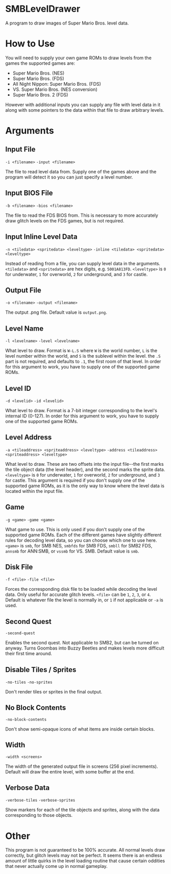# SMBLevelDrawer
A program to draw images of Super Mario Bros. level data.

# How to Use
You will need to supply your own game ROMs to draw levels from the games the supported games are:
 
- Super Mario Bros. (NES)
- Super Mario Bros. (FDS)
- All Night Nippon: Super Mario Bros. (FDS)
- VS. Super Mario Bros. (NES conversion)
- Super Mario Bros. 2 (FDS)

 However with additional inputs you can supply any file with level data in it along with some pointers to the data within that file to draw arbitrary levels.
 
# Arguments
## Input File
`-i <filename>`
`-input <filename>`

The file to read level data from. Supply one of the games above and the program will detect it so you can just specify a level number.

## Input BIOS File
`-b <filename>`
`-bios <filename>`

The file to read the FDS BIOS from. This is necessary to more accurately draw glitch levels on the FDS games, but is not required.

## Input Inline Level Data
`-n <tiledata> <spritedata> <leveltype>`
`-inline <tiledata> <spritedata> <leveltype>`

Instead of reading from a file, you can supply level data in the arguments. `<tiledata>` and `<spritedata>` are hex digits, e.g. `5001A813FD`.
`<leveltype>` is `0` for underwater, `1` for overworld, `2` for underground, and `3` for castle.

## Output File
`-o <filename>`
`-output <filename>`

The output .png file. Default value is `output.png`.

## Level Name
`-l <levelname>`
`-level <levelname>`

What level to draw. Format is `W-L.S` where `W` is the world number, `L` is the level number within the world, and `S` is the sublevel within the level.
the `.S` part is not required, and defaults to `.1`, the first room of that level.
In order for this argument to work, you have to supply one of the supported game ROMs.

## Level ID
`-d <levelid>`
`-id <levelid>`

What level to draw. Format is a 7-bit integer corresponding to the level's internal ID (0-127).
In order for this argument to work, you have to supply one of the supported game ROMs.

## Level Address
`-a <tileaddress> <spriteaddress> <leveltype>`
`-address <tileaddress> <spriteaddress> <leveltype>`

What level to draw. These are two offsets into the input file--the first marks the tile object data (the level header), and the second marks the sprite data.
`<leveltype>` is `0` for underwater, `1` for overworld, `2` for underground, and `3` for castle.
This argument is required if you don't supply one of the supported game ROMs, as it is the only way to know where the level data is located within the input file.

## Game
`-g <game>`
`-game <game>`

What game to use. This is only used if you don't supply one of the supported game ROMs.
Each of the different games have slightly different rules for decoding level data, so you can choose which one to use here.
`<game>` is `smb`, for SMB NES, `smbfds` for SMB FDS, `smbll` for SMB2 FDS, `annsmb` for ANN:SMB, or `vssmb` for VS. SMB.
Default value is `smb`.

## Disk File
`-f <file>`
`-file <file>`

Forces the corresponding disk file to be loaded while decoding the level data. Only useful for accurate glitch levels.
`<file>` can be `1`, `2`, `3`, or `4`.
Default is whatever file the level is normally in, or `1` if not applicable or `-a` is used.

## Second Quest
`-second-quest`

Enables the second quest. Not applicable to SMB2, but can be turned on anyway.
Turns Goombas into Buzzy Beetles and makes levels more difficult their first time around.

## Disable Tiles / Sprites
`-no-tiles`
`-no-sprites`

Don't render tiles or sprites in the final output.

## No Block Contents
`-no-block-contents`

Don't show semi-opaque icons of what items are inside certain blocks.

## Width
`-width <screens>`

The width of the generated output file in screens (256 pixel increments).
Default will draw the entire level, with some buffer at the end.

## Verbose Data
`-verbose-tiles`
`-verbose-sprites`

Show markers for each of the tile objects and sprites, along with the data corresponding to those objects.

# Other

This program is not guaranteed to be 100% accurate. All normal levels draw correctly, but glitch levels may not be perfect. It seems there is an endless amount of little quirks in the level loading routine that cause certain oddities that never actually come up in normal gameplay.